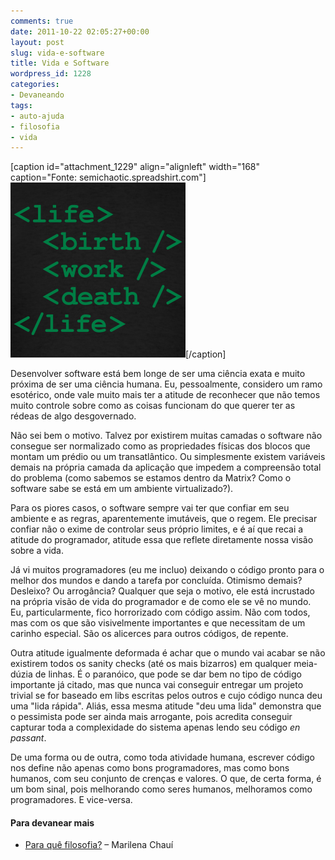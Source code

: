 ```yaml
---
comments: true
date: 2011-10-22 02:05:27+00:00
layout: post
slug: vida-e-software
title: Vida e Software
wordpress_id: 1228
categories:
- Devaneando
tags:
- auto-ajuda
- filosofia
- vida
---
```


[caption id="attachment_1229" align="alignleft" width="168" caption="Fonte: semichaotic.spreadshirt.com"][![](/images/life-code_design.png)](/images/life-code_design.png)[/caption]

Desenvolver software está bem longe de ser uma ciência exata e muito próxima de ser uma ciência humana. Eu, pessoalmente, considero um ramo esotérico, onde vale muito mais ter a atitude de reconhecer que não temos muito controle sobre como as coisas funcionam do que querer ter as rédeas de algo desgovernado.

Não sei bem o motivo. Talvez por existirem muitas camadas o software não consegue ser normalizado como as propriedades físicas dos blocos que montam um prédio ou um transatlântico. Ou simplesmente existem variáveis demais na própria camada da aplicação que impedem a compreensão total do problema (como sabemos se estamos dentro da Matrix? Como o software sabe se está em um ambiente virtualizado?).

Para os piores casos, o software sempre vai ter que confiar em seu ambiente e as regras, aparentemente imutáveis, que o regem. Ele precisar confiar não o exime de controlar seus próprio limites, e é aí que recai a atitude do programador, atitude essa que reflete diretamente nossa visão sobre a vida.

Já vi muitos programadores (eu me incluo) deixando o código pronto para o melhor dos mundos e dando a tarefa por concluída. Otimismo demais? Desleixo? Ou arrogância? Qualquer que seja o motivo, ele está incrustado na própria visão de vida do programador e de como ele se vê no mundo. Eu, particularmente, fico horrorizado com código assim. Não com todos, mas com os que são visivelmente importantes e que necessitam de um carinho especial. São os alicerces para outros códigos, de repente.

Outra atitude igualmente deformada é achar que o mundo vai acabar se não existirem todos os sanity checks (até os mais bizarros) em qualquer meia-dúzia de linhas. É o paranóico, que pode se dar bem no tipo de código importante já citado, mas que nunca vai conseguir entregar um projeto trivial se for baseado em libs escritas pelos outros e cujo código nunca deu uma "lida rápida". Aliás, essa mesma atitude "deu uma lida" demonstra que o pessimista pode ser ainda mais arrogante, pois acredita conseguir capturar toda a complexidade do sistema apenas lendo seu código _en passant_.

De uma forma ou de outra, como toda atividade humana, escrever código nos define não apenas como bons programadores, mas como bons humanos, com seu conjunto de crenças e valores. O que, de certa forma, é um bom sinal, pois melhorando como seres humanos, melhoramos como programadores. E vice-versa.


#### Para devanear mais





	
  * [Para quê filosofia?](http://www.verdadestraumaticas.com/2011/08/para-que-filosofia-marilena-chaui.html) – Marilena Chauí



